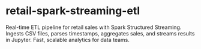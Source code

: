 # retail-spark-streaming-etl
Real-time ETL pipeline for retail sales with Spark Structured Streaming. Ingests CSV files, parses timestamps, aggregates sales, and streams results in Jupyter. Fast, scalable analytics for data teams.
